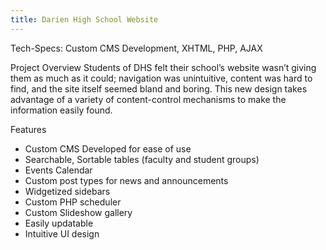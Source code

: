 ```yaml
---
title: Darien High School Website
---
```

Tech-Specs: Custom CMS Development, XHTML, PHP, AJAX

Project Overview
Students of DHS felt their school’s website wasn’t giving them as much as it could; navigation was unintuitive, content was hard to find, and the site itself seemed bland and boring.  This new design takes advantage of a variety of content-control mechanisms to make the information easily found.

Features

* Custom CMS Developed for ease of use
* Searchable, Sortable tables (faculty and student groups)
* Events Calendar
* Custom post types for news and announcements
* Widgetized sidebars
* Custom PHP scheduler
* Custom Slideshow gallery
* Easily updatable
* Intuitive UI design
